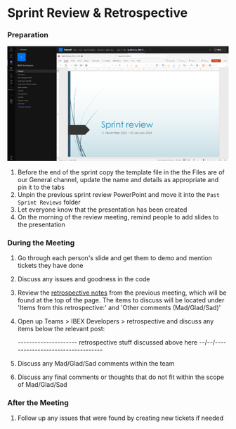 # Sprint Review & Retrospective

### Preparation

![image](Sprint-Review-and-Retro-slides.png)

1. Before the end of the sprint copy the template file in the the Files are of our General channel, update the name and details as appropriate and pin it to the tabs
1. Unpin the previous sprint review PowerPoint and move it into the `Past Sprint Reviews` folder
1. Let everyone know that the presentation has been created
1. On the morning of the review meeting, remind people to add slides to the presentation

### During the Meeting

1. Go through each person's slide and get them to demo and mention tickets they have done
1. Discuss any issues and goodness in the code
1. Review the [retrospective notes](https://github.com/ISISComputingGroup/ibex_developers_manual/wiki/Retrospective-Notes) from the previous meeting, which will be found at the top of the page. The items to discuss will be located under 'Items from this retrospective:' and 'Other comments (Mad/Glad/Sad)'

1. Open up Teams > IBEX Developers > retrospective and discuss any items below the relevant post:

     --------------------- retrospective stuff discussed above here --/--/---- ------------------------------

1. Discuss any Mad/Glad/Sad comments within the team
1. Discuss any final comments or thoughts that do not fit within the scope of Mad/Glad/Sad


### After the Meeting

1. Follow up any issues that were found by creating new tickets if needed

